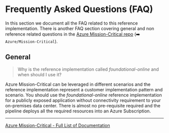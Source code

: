 # Frequently Asked Questions (FAQ)

In this section we document all the FAQ related to this reference implementation. There is another FAQ section covering general and non reference related questions in the [Azure Mission-Critical repo](https://github.com/Azure/Mission-Critical/blob/docs/main/docs/FAQ.md) (➡️ `Azure/Mission-Critical`).

## General

> Why is the reference implementation called *foundational-online* and when should I use it?

Azure Mission-Critical can be leveraged in different scenarios and the reference implementation represent a customer implementation pattern and scenario. You should use the *foundational-online* reference implementation for a publicly exposed application without connectivity requirement to your on-premises data center. There is almost no pre-requisite required and the pipeline deploys all the required resources into an Azure Subscription.

---

[Azure Mission-Critical - Full List of Documentation](/docs/README.md)
